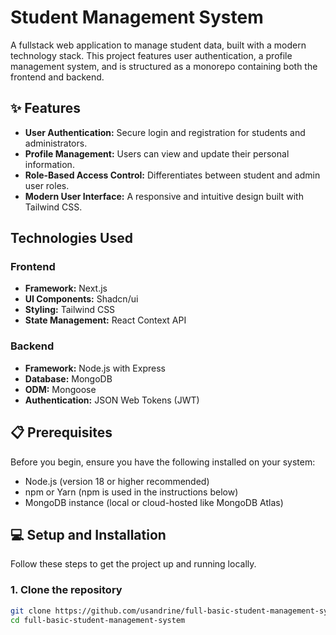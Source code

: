 # Student Management System

A fullstack web application to manage student data, built with a modern technology stack. This project features user authentication, a profile management system, and is structured as a monorepo containing both the frontend and backend.

## ✨ Features

- **User Authentication:** Secure login and registration for students and administrators.
- **Profile Management:** Users can view and update their personal information.
- **Role-Based Access Control:** Differentiates between student and admin user roles.
- **Modern User Interface:** A responsive and intuitive design built with Tailwind CSS.

##  Technologies Used

### Frontend
- **Framework:** Next.js
- **UI Components:** Shadcn/ui
- **Styling:** Tailwind CSS
- **State Management:** React Context API

### Backend
- **Framework:** Node.js with Express
- **Database:** MongoDB
- **ODM:** Mongoose
- **Authentication:** JSON Web Tokens (JWT)

## 📋 Prerequisites

Before you begin, ensure you have the following installed on your system:
- Node.js (version 18 or higher recommended)
- npm or Yarn (npm is used in the instructions below)
- MongoDB instance (local or cloud-hosted like MongoDB Atlas)

## 💻 Setup and Installation

Follow these steps to get the project up and running locally.

### 1. Clone the repository
```bash
git clone https://github.com/usandrine/full-basic-student-management-system.git
cd full-basic-student-management-system
